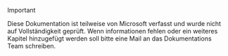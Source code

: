 > [!IMPORTANT]
>Diese Dokumentation ist teilweise von Microsoft verfasst und wurde nicht auf Vollständigkeit geprüft. Wenn informationen fehlen oder ein weiteres Kapitel hinzugefügt werden soll bitte eine Mail an das <a href="mailto:tobias.goldhammer@wika.com"></a> Dokumentations Team schreiben.
